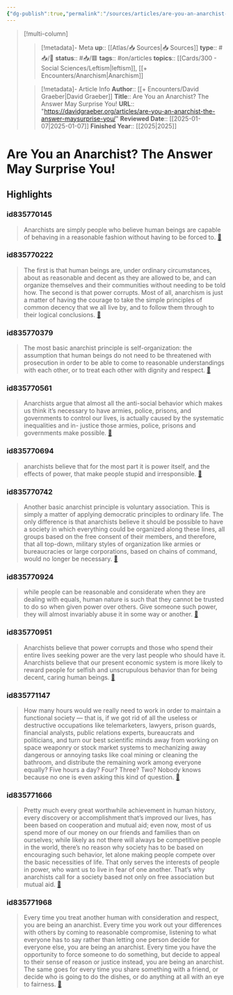 ```yaml
---
{"dg-publish":true,"permalink":"/sources/articles/are-you-an-anarchist-the-answer-may-surprise-you/"}
---
```


> [!multi-column]
>> [!metadata]- Meta
>> **up**:: [[Atlas/📥 Sources\|📥 Sources]]
>> **type**:: #📥/📰 
>> **status**:: #📥/🟥 
>> **tags**:: #on/articles
>> **topics**:: [[Cards/300 - Social Sciences/Leftism\|leftism]], [[+ Encounters/Anarchism\|Anarchism]]
>
>> [!metadata]- Article Info
>> **Author**:: [[+ Encounters/David Graeber\|David Graeber]]
>> **Title**:: Are You an Anarchist? The Answer May Surprise You!
>> **URL**:: "https://davidgraeber.org/articles/are-you-an-anarchist-the-answer-maysurprise-you/"
>> **Reviewed Date**:: [[2025-01-07\|2025-01-07]]
>> **Finished Year**:: [[2025\|2025]]

# Are You an Anarchist? The Answer May Surprise You!

## Highlights
### id835770145

> Anarchists are simply people who believe human beings are capable of behaving in a reasonable fashion without having to be forced to. <span class='highlight-link'>[🔗](https://read.readwise.io/read/01jh0zmfkajvgbfc28p0gq5m41)</span>

### id835770222

> The first is that human beings are, under ordinary circumstances, about as reasonable and decent as they are allowed to be, and can organize themselves and their communities without needing to be told how. The second is that power corrupts. Most of all, anarchism is just a matter of having the courage to take the simple principles of common decency that we all live by, and to follow them through to their logical conclusions. <span class='highlight-link'>[🔗](https://read.readwise.io/read/01jh0znxjqzftn6te6vq8azpm9)</span>

### id835770379

> The most basic anarchist principle is self-organization: the assumption that human beings do not need to be threatened with prosecution in order to be able to come to reasonable understandings with each other, or to treat each other with dignity and respect. <span class='highlight-link'>[🔗](https://read.readwise.io/read/01jh0zpqj7g09c36ecnc48pjf2)</span>

### id835770561

> Anarchists argue that almost all the anti-social behavior which makes us think it’s necessary to have armies, police, prisons, and governments to control our lives, is actually caused by the systematic inequalities and in- justice those armies, police, prisons and governments make possible. <span class='highlight-link'>[🔗](https://read.readwise.io/read/01jh0zrcz4hatyk16ngk78kjgt)</span>

### id835770694

> anarchists believe that for the most part it is power itself, and the effects of power, that make people stupid and irresponsible. <span class='highlight-link'>[🔗](https://read.readwise.io/read/01jh0zs4szjbjga23af3nfp1wc)</span>

### id835770742

> Another basic anarchist principle is voluntary association. This is simply a matter of applying democratic principles to ordinary life. The only difference is that anarchists believe it should be possible to have a society in which everything could be organized along these lines, all groups based on the free consent of their members, and therefore, that all top-down, military styles of organization like armies or bureaucracies or large corporations, based on chains of command, would no longer be necessary. <span class='highlight-link'>[🔗](https://read.readwise.io/read/01jh0ztah9qh9r60n62hszhn8c)</span>

### id835770924

> while people can be reasonable and considerate when they are dealing with equals, human nature is such that they cannot be trusted to do so when given power over others. Give someone such power, they will almost invariably abuse it in some way or another. <span class='highlight-link'>[🔗](https://read.readwise.io/read/01jh0zw2ayg7js581vx70nd7pq)</span>

### id835770951

> Anarchists believe that power corrupts and those who spend their entire lives seeking power are the very last people who should have it. Anarchists believe that our present economic system is more likely to reward people for selfish and unscrupulous behavior than for being decent, caring human beings. <span class='highlight-link'>[🔗](https://read.readwise.io/read/01jh0zws99z96rehrpt1th6738)</span>

### id835771147

> How many hours would we really need to work in order to maintain a functional society — that is, if we got rid of all the useless or destructive occupations like telemarketers, lawyers, prison guards, financial analysts, public relations experts, bureaucrats and politicians, and turn our best scientific minds away from working on space weaponry or stock market systems to mechanizing away dangerous or annoying tasks like coal mining or cleaning the bathroom, and distribute the remaining work among everyone equally? Five hours a day? Four? Three? Two? Nobody knows because no one is even asking this kind of question. <span class='highlight-link'>[🔗](https://read.readwise.io/read/01jh0zzzxex1vfa7na0qxds8zr)</span>

### id835771666

> Pretty much every great worthwhile achievement in human history, every discovery or accomplishment that’s improved our lives, has been based on cooperation and mutual aid; even now, most of us spend more of our money on our friends and families than on ourselves; while likely as not there will always be competitive people in the world, there’s no reason why society has to be based on encouraging such behavior, let alone making people compete over the basic necessities of life. That only serves the interests of people in power, who want us to live in fear of one another. That’s why anarchists call for a society based not only on free association but mutual aid. <span class='highlight-link'>[🔗](https://read.readwise.io/read/01jh102m7cf9a7dfwjsw9sg6p1)</span>

### id835771968

> Every time you treat another human with consideration and respect, you are being an anarchist. Every time you work out your differences with others by coming to reasonable compromise, listening to what everyone has to say rather than letting one person decide for everyone else, you are being an anarchist. Every time you have the opportunity to force someone to do something, but decide to appeal to their sense of reason or justice instead, you are being an anarchist. The same goes for every time you share something with a friend, or decide who is going to do the dishes, or do anything at all with an eye to fairness. <span class='highlight-link'>[🔗](https://read.readwise.io/read/01jh105pkvjmhgyz7mkej1q1mq)</span>



